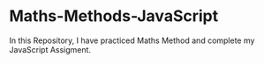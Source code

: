 # Maths-Methods-JavaScript
In this Repository, I have practiced Maths Method and complete my JavaScript Assigment.
